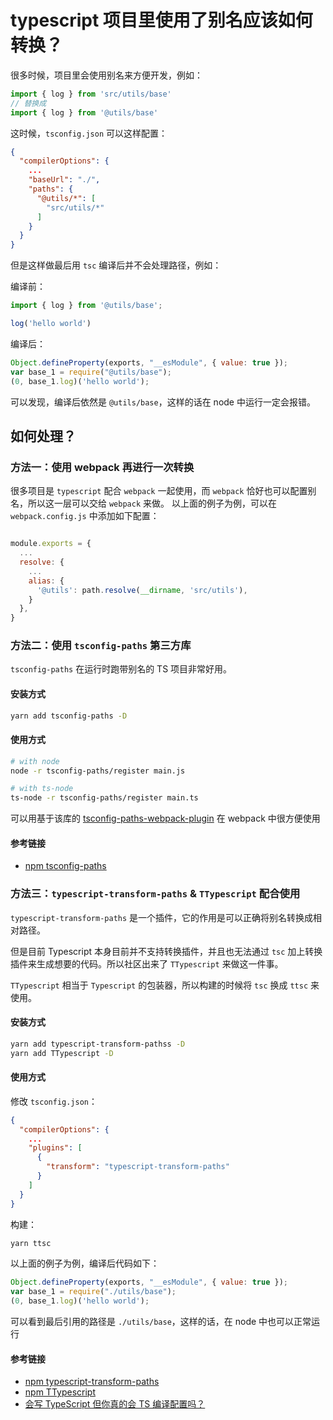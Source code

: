 # typescript 项目里使用了别名应该如何转换？

很多时候，项目里会使用别名来方便开发，例如：

```js
import { log } from 'src/utils/base'
// 替换成
import { log } from '@utils/base'
```

这时候，`tsconfig.json` 可以这样配置：

```json
{
  "compilerOptions": {
    ...
    "baseUrl": "./",
    "paths": {
      "@utils/*": [
        "src/utils/*"
      ]
    }
  }
}
```

但是这样做最后用 `tsc` 编译后并不会处理路径，例如：

编译前：

```ts
import { log } from '@utils/base';

log('hello world')
```

编译后：

```js
Object.defineProperty(exports, "__esModule", { value: true });
var base_1 = require("@utils/base");
(0, base_1.log)('hello world');
```

可以发现，编译后依然是 `@utils/base`，这样的话在 node 中运行一定会报错。

## 如何处理？

### 方法一：使用 webpack 再进行一次转换

很多项目是 `typescript` 配合 `webpack` 一起使用，而 `webpack` 恰好也可以配置别名，所以这一层可以交给 `webpack` 来做。 以上面的例子为例，可以在 `webpack.config.js` 中添加如下配置：

```js

module.exports = {
  ...
  resolve: {
    ...
    alias: {
      '@utils': path.resolve(__dirname, 'src/utils'),
    }
  },
}
```

### 方法二：使用 `tsconfig-paths` 第三方库

`tsconfig-paths` 在运行时跑带别名的 TS 项目非常好用。

#### 安装方式

```bash
yarn add tsconfig-paths -D
```

#### 使用方式

```bash
# with node
node -r tsconfig-paths/register main.js

# with ts-node
ts-node -r tsconfig-paths/register main.ts
```

可以用基于该库的 [tsconfig-paths-webpack-plugin](https://www.npmjs.com/package/tsconfig-paths-webpack-plugin) 在 webpack 中很方便使用

#### 参考链接

- [npm tsconfig-paths](https://www.npmjs.com/package/tsconfig-paths)

### 方法三：`typescript-transform-paths` & `TTypescript` 配合使用

`typescript-transform-paths` 是一个插件，它的作用是可以正确将别名转换成相对路径。

但是目前 Typescript 本身目前并不支持转换插件，并且也无法通过 `tsc` 加上转换插件来生成想要的代码。所以社区出来了 `TTypescript` 来做这一件事。

`TTypescript` 相当于 `Typescript` 的包装器，所以构建的时候将 `tsc` 换成 `ttsc` 来使用。

#### 安装方式

```bash
yarn add typescript-transform-pathss -D
yarn add TTypescript -D
```

#### 使用方式

修改 `tsconfig.json`：

```json
{
  "compilerOptions": {
    ...
    "plugins": [
      {
        "transform": "typescript-transform-paths"
      }
    ]
  }
}
```

构建：

```bash
yarn ttsc
```

以上面的例子为例，编译后代码如下：

```js
Object.defineProperty(exports, "__esModule", { value: true });
var base_1 = require("./utils/base");
(0, base_1.log)('hello world');
```

可以看到最后引用的路径是 `./utils/base`，这样的话，在 node 中也可以正常运行

#### 参考链接

- [npm typescript-transform-paths](https://www.npmjs.com/package/typescript-transform-paths)
- [npm TTypescript](https://www.npmjs.com/package/ttypescript)
- [会写 TypeScript 但你真的会 TS 编译配置吗？](https://juejin.cn/post/7039583726375796749#heading-16)